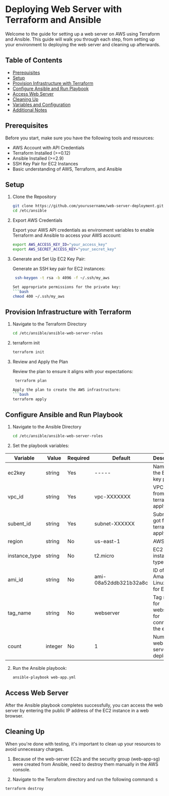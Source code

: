 # Deploying Web Server with Terraform and Ansible

Welcome to the guide for setting up a web server on AWS using Terraform and Ansible. This guide will walk you through each step, from setting up your environment to deploying the web server and cleaning up afterwards.

## Table of Contents

- [Prerequisites](#prerequisites)
- [Setup](#setup)
- [Provision Infrastructure with Terraform](#provision-infrastructure-with-terraform)
- [Configure Ansible and Run Playbook](#configure-ansible-and-run-playbook)
- [Access Web Server](#access-web-server)
- [Cleaning Up](#cleaning-up)
- [Variables and Configuration](#variables-and-configuration)
- [Additional Notes](#additional-notes)

## Prerequisites

Before you start, make sure you have the following tools and resources:

- AWS Account with API Credentials
- Terraform Installed (>=0.12)
- Ansible Installed (>=2.9)
- SSH Key Pair for EC2 Instances
- Basic understanding of AWS, Terraform, and Ansible

## Setup

1. Clone the Repository

   ```bash
   git clone https://github.com/yourusername/web-server-deployment.git /etc/ansible
   cd /etc/ansible

2. Export AWS Credentials

    Export your AWS API credentials as environment variables to enable Terraform and Ansible to access your AWS account:
    ```bash
    export AWS_ACCESS_KEY_ID="your_access_key"
    export AWS_SECRET_ACCESS_KEY="your_secret_key"


3. Generate and Set Up EC2 Key Pair:
   
   Generate an SSH key pair for EC2 instances:
   ```bash
    ssh-keygen -t rsa -b 4096 -f ~/.ssh/my_aws

   Set appropriate permissions for the private key:
   ```bash
   chmod 400 ~/.ssh/my_aws


## Provision Infrastructure with Terraform

1. Navigate to the Terraform Directory

   ```bash
   cd /etc/ansible/ansible-web-server-roles


2. terraform init

    ```bash
    terraform init


3. Review and Apply the Plan
   
   Review the plan to ensure it aligns with your expectations:
   ```bash
    terraform plan

   Apply the plan to create the AWS infrastructure:
   ```bash
   terraform apply

## Configure Ansible and Run Playbook

1. Navigate to the Ansible Directory

   ```bash
   cd /etc/ansible/ansible-web-server-roles

2. Set the playbook variables:

| Variable           | Value              | Required | Default       | Description                                          |
|--------------------|--------------------|----------|---------------|------------------------------------------------------|
| ec2key             | string             | Yes      | -----         | Name of the EC2 key pair                            |
| vpc_id             | string             | Yes      | vpc-XXXXXXX   | VPC id got from terraform apply |
| subent_id          | string             | Yes      | subnet-XXXXXX | Subnet id got from terraform apply |
| region             | string             | No       | us-east-1     | AWS region                                           |
| instance_type      | string             | No       | t2.micro      | EC2 instance type                                   |
| ami_id             | string             | No       | ami-08a52ddb321b32a8c         | ID of the Amazon Linux AMI for EC2                  |
| tag_name           | string             | No       | webserver     | Tag name for webserver for connecting the ec2's                     |
| count              | integer            | No       | 1             | Number of web-servers to deploy |


2. Run the Ansible playbook:

    ```bash
    ansible-playbook web-app.yml

## Access Web Server

After the Ansible playbook completes successfully, you can access the web server by entering the public IP address of the EC2 instance in a web browser.

## Cleaning Up
When you're done with testing, it's important to clean up your resources to avoid unnecessary charges.

1. Because of the web-server EC2s and the security group (web-app-sg) were created from Ansible, need to destroy them manually in the AWS console.

2. Navigate to the Terraform directory and run the following command:
s
```bash
terraform destroy